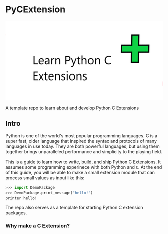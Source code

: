 # PyCExtension

![Learn Python C Extensions](images/logo.png)

A template repo to learn about and develop Python C Extensions


## Intro

Python is one of the world's most popular programming languages. C is a super fast, older language
that inspired the syntax and protocols of many languages in use today. They are both powerful languages,
but using them together brings unparalleled performance and simplicity to the playing field.

This is a guide to learn how to write, build, and ship Python C Extensions. It assumes some programming experinece
with both Python and `C`. At the end of this guide, you will be able to make a small extension module that can process
small values as input like this:

```py
>>> import DemoPackage
>>> DemoPackage.print_message("hello!")
printer hello!
```

The repo also serves as a template for starting Python C extension packages.

### Why make a C Extension?